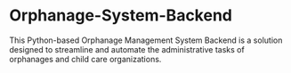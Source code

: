 # Orphanage-System-Backend
This Python-based Orphanage Management System Backend is a solution designed to streamline and automate the administrative tasks of orphanages and child care organizations.
